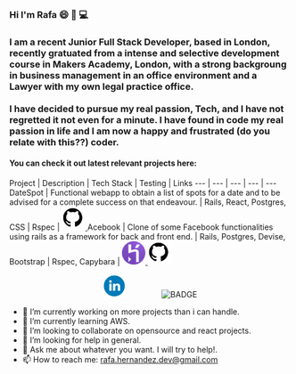 ### Hi I'm Rafa 😄 :wave: :computer:
<h3 align="justified"> I am a recent Junior Full Stack Developer, based in London, recently gratuated from a intense and selective development course in Makers Academy, London, with a strong backgroung in business management in an office environment and a Lawyer with my own legal practice office.<br><br> I have decided to pursue my real passion, Tech, and I have not regretted it not even for a minute. I have found in code my real passion in life and I am now a happy and frustrated (do you relate with this??) coder. </h3>

<h4>You can check it out latest relevant projects here:</h4>
Project | Description | Tech Stack | Testing | Links
--- | --- | --- | --- | ---
DateSpot | Functional webapp to obtain a list of spots for a date and to be advised for a complete success on that endeavour. | Rails, React, Postgres, CSS | Rspec | <a href="https://github.com/rafahg/travel-final-project"><img alt="github" src="./images/Github_Logo.png" height="42" width="42"> </a>
Acebook | Clone of some Facebook functionalities using rails as a framework for back and front end. | Rails, Postgres, Devise, Bootstrap | Rspec, Capybara | <a href="https://the-undefined-method.herokuapp.com/users/sign_in"><img alt="heroku" src="./images/Heroku_Logo.png" height="42" width="42"> </a><a href="https://github.com/rafahg/acebook-theUndefinedMethod"><img alt="github" src="./images/Github_Logo.png" height="42" width="42"> </a>
<br>
<p align="center">
  <a href="https://www.linkedin.com/in/rafael-hernandez-82705baa/">
    <img src="./images/Linkedin_Logo.png" alt="linkedin" hspace="30" height="42" width="42"></a>
  <img src="https://img.shields.io/badge/Ready-for%20Develop!-blue" alt="BADGE" hspace="30">
</p>


- 🔭 I’m currently working on more projects than i can handle.
- 🌱 I’m currently learning AWS.
- 👯 I’m looking to collaborate on opensource and react projects.
- 🤔 I’m looking for help in general.
- 💬 Ask me about whatever you want. I will try to help!.
- 📫 How to reach me: rafa.hernandez.dev@gmail.com  
